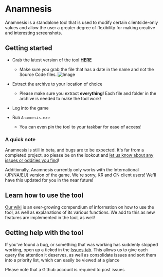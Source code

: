 # Anamnesis

Anamnesis is a standalone tool that is used to modify certain clientside-only values and allow the user a greater degree of flexibility for making creative and interesting screenshots. 

## Getting started

- Grab the latest version of the tool [**HERE**](https://github.com/imchillin/Anamnesis/releases/latest)
    - Make sure you grab the file that has a date in the name and not the Source Code files.
![Image](https://cdn.discordapp.com/attachments/748603327373377676/850317503631720488/unknown.png)

- Extract the archive to your location of choice
    - Please make sure you extract __everything__! Each file and folder in the archive is needed to make the tool work!
- Log into the game
- Run `Anamnesis.exe`
    - You can even pin the tool to your taskbar for ease of access!

### A quick note

Anamnesis is still in beta, and bugs are to be expected. It's far from a completed project, so please be on the lookout and [let us know about any issues or oddities you find](https://github.com/imchillin/Anamnesis/issues)!

Additionally, Anamnesis currently only works with the International (JP/NA/EU) version of the game. We're sorry, KR and CN client users! We'll have this updated for you in the near future!

## Learn how to use the tool

[Our wiki](https://github.com/imchillin/Anamnesis/wiki) is an ever-growing compendium of information on how to use the tool, as well as explanations of its various functions. We add to this as new features are implemented in the tool, as well!

## Getting help with the tool

If you've found a bug, or something that was working has suddenly stopped working, open up a ticked in the [Issues tab](https://github.com/imchillin/Anamnesis/issues). This allows us to give each query the attention it deserves, as well as consolidate issues and sort them into a priority list, which can easily be viewed at a glance

Please note that a  Github account is required to post issues
